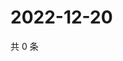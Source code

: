 # 2022-12-20

共 0 条

<!-- BEGIN WEIBO -->
<!-- 最后更新时间 Tue Dec 20 2022 22:13:32 GMT+0800 (China Standard Time) -->

<!-- END WEIBO -->
